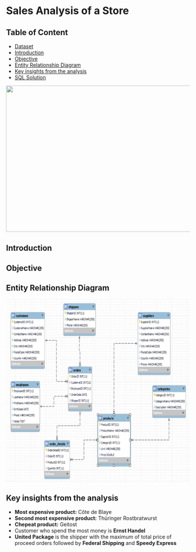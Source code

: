 # Sales Analysis of a Store

## Table of Content
* [Dataset](https://github.com/AndrejPHP/w3schools-database/blob/master/w3schools.sql)
* [Introduction](#introduction)
* [Objective](#objective)
* [Entity Relationship Diagram](#entity-relationship-diagram)
* [Key insights from the analysis](#key-insights-from-the-analysis)
* [SQL Solution](https://github.com/ritusantra/SQL-Projects/blob/main/Sales%20analysis%20of%20a%20store/StoreDB.sql)

<img src="https://www.comtecinfo.com/rpa/wp-content/uploads/2017/03/analytics2-01.png" width="800" height="400">

## Introduction

## Objective

## Entity Relationship Diagram

<img src="https://raw.githubusercontent.com/ritusantra/SQL-Projects/main/Sales%20analysis%20of%20a%20store/ER%20Diagram%20Store%20DB.PNG" width="800" height="500">

## Key insights from the analysis

* **Most expensive product:** Côte de Blaye
* **Second most expensive product:** Thüringer Rostbratwurst
* **Chepeat product:** Geitost
* Customer who spend the most money is **Ernst Handel**
* **United Package** is the shipper with the maximum of total price of proceed orders followed by **Federal Shipping** and **Speedy Express**


